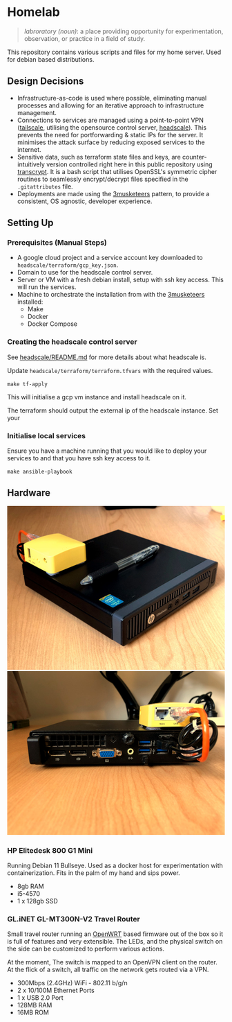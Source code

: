 # Homelab

>*labroratory (noun)*: a place providing opportunity for experimentation, observation, or practice in a field of study.

This repository contains various scripts and files for my home server. Used for debian based distributions.

## Design Decisions

- Infrastructure-as-code is used where possible, eliminating manual processes and allowing for an iterative approach to infrastructure management.
- Connections to services are managed using a point-to-point VPN ([tailscale](https://github.com/tailscale/tailscale), utilising the opensource control server, [headscale](https://github.com/juanfont/headscale)). This prevents the need for portforwarding & static IPs for the server. It minimises the attack surface by reducing exposed services to the internet.
- Sensitive data, such as terraform state files and keys, are counter-intuitively version controlled right here in this public repository using [transcrypt](https://github.com/elasticdog/transcrypt). It is a bash script that utilises OpenSSL's symmetric cipher routines to seamlessly encrypt/decrypt files specified in the `.gitattributes` file.
- Deployments are made using the [3musketeers](https://3musketeers.io/guide/) pattern, to provide a consistent, OS agnostic, developer experience.

## Setting Up

### Prerequisites (Manual Steps)

- A google cloud project and a service account key downloaded to `headscale/terraform/gcp_key.json`.
- Domain to use for the headscale control server.
- Server or VM with a fresh debian install, setup with ssh key access. This will run the services.
- Machine to orchestrate the installation from with the [3musketeers](https://3musketeers.io/guide/) installed:
    - Make
    - Docker
    - Docker Compose

### Creating the headscale control server

See [headscale/README.md](./headscale/README.md) for more details about what headscale is.

Update `headscale/terraform/terraform.tfvars` with the required values.

```shell
make tf-apply
```

This will initialise a gcp vm instance and install headscale on it.

The terraform should output the external ip of the headscale instance. Set your 

### Initialise local services

Ensure you have a machine running that you would like to deploy your services to and that you have ssh key access to it.

```shell
make ansible-playbook
```

## Hardware

![Front image of homelab](img/front.jpg)
![Back image of homelab](img/back.jpg)

### HP Elitedesk 800 G1 Mini

Running Debian 11 Bullseye. Used as a docker host for experimentation with containerization. Fits in the palm of my hand and sips power.

- 8gb RAM
- i5-4570
- 1 x 128gb SSD

### GL.iNET GL-MT300N-V2 Travel Router

Small travel router running an [OpenWRT](https://openwrt.org/) based firmware out of the box so it is full of features and very extensible. The LEDs, and the physical switch on the side can be customized to perform various actions.

At the moment, The switch is mapped to an OpenVPN client on the router. At the flick of a switch, all traffic on the network gets routed via a VPN.

- 300Mbps (2.4GHz) WiFi - 802.11 b/g/n
- 2 x 10/100M Ethernet Ports
- 1 x USB 2.0 Port
- 128MB RAM
- 16MB ROM
